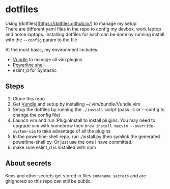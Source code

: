 # dotfiles

Using (dotfiles)[https://dotfiles.github.io/] to manage my setup  
There are different yaml files in the repo to config my devbox, work laptop and home laptops. 
Installing dotfiles for each can be done by running install with the `--config` param to the file

At the most basic, my environment includes:  
* [Vundle](https://github.com/VundleVim/Vundle.vim) to manage all vim plugins  
* [Powerline shell](https://github.com/banga/powerline-shell)
* eslint_d for Syntastic

## Steps
1. Clone this repo  
2. Get [Vundle](https://github.com/VundleVim/Vundle.vim) and setup by installing  ~/.vim/bundle/Vundle.vim  
3. Setup the dotfiles by running the `./install` script (pass -c or --config to change the config file)  
3. Launch vim and run :PluginInstall to install plugins. You may need to upgrade vim with homebrew then `brew install macvim --override-system-vim` to take advantage of all the plugins
4. In the powerline-shell repo, run ./install.py then symlink the generated powerline-shell.py. Or just use the one I have committed.
5. make sure eslint_d is installed with npm

## About secrets
Keys and other secrets get stored in files `somename.secrets` and are gitignored so this repo can still be public.
